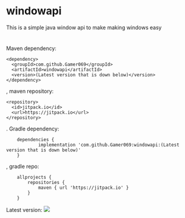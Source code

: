 # windowapi
This is a simple java window api to make making windows easy
#
Maven dependency:
```
<dependency>
  <groupId>com.github.Gamer069</groupId>
  <artifactId>windowapi</artifactId>
  <version>(Latest version that is down below)</version>
</dependency>
```
, 
maven repository:
```
<repository>
  <id>jitpack.io</id>
  <url>https://jitpack.io</url>
</repository>  
```
.
Gradle dependency:
```
	dependencies {
	        implementation 'com.github.Gamer069:windowapi:(Latest version that is down below)'
	}
```
, gradle repo:
```
	allprojects {
		repositories {
			maven { url 'https://jitpack.io' }
		}
	}
```
Latest version: [![](https://jitpack.io/v/Gamer069/windowapi.svg)](https://jitpack.io/#Gamer069/windowapi)
